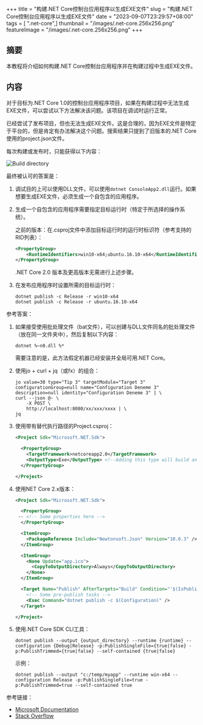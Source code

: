 +++
title = "构建.NET Core控制台应用程序以生成EXE文件"
slug = "构建.NET Core控制台应用程序以生成EXE文件"
date = "2023-09-07T23:29:57+08:00"
tags = [ ".net-core",]
thumbnail = "/images/.net-core.256x256.png"
featureImage = "/images/.net-core.256x256.png"
+++


## 摘要
本教程将介绍如何构建.NET Core控制台应用程序并在构建过程中生成EXE文件。

## 内容

对于目标为.NET Core 1.0的控制台应用程序项目，如果在构建过程中无法生成EXE文件，可以尝试以下方法解决该问题。该项目在调试时运行正常。

已经尝试了发布项目，但也无法生成EXE文件。这是合理的，因为EXE文件是特定于平台的，但是肯定有办法解决这个问题。搜索结果只提到了旧版本的.NET Core使用的project.json文件。

每次构建或发布时，只能获得以下内容：

![Build directory](https://i.stack.imgur.com/NM3hB.png)

最终被认可的答案是：

1. 调试目的上可以使用DLL文件，可以使用`dotnet ConsoleApp2.dll`运行。如果想要生成EXE文件，必须生成一个自包含的应用程序。

2. 生成一个自包含的应用程序需要指定目标运行时（特定于所选择的操作系统）。

   之前的版本：在.csproj文件中添加目标运行时的运行时标识符（参考支持的RID列表）：
   ```xml
   <PropertyGroup>
       <RuntimeIdentifiers>win10-x64;ubuntu.16.10-x64</RuntimeIdentifiers>
   </PropertyGroup>
   ```

   .NET Core 2.0 版本及更高版本无需进行上述步骤。

3. 在发布应用程序时设置所需的目标运行时：
   ```shell
   dotnet publish -c Release -r win10-x64
   dotnet publish -c Release -r ubuntu.16.10-x64
   ```

参考答案：
1. 如果接受使用批处理文件（bat文件），可以创建与DLL文件同名的批处理文件（放在同一文件夹中），然后复制以下内容：
   ```shell
   dotnet %~n0.dll %*
   ```
   需要注意的是，此方法假定机器已经安装并全局可用.NET Core。

2. 使用jo + curl + jq（或fx）的组合：
   ```shell
   jo value=30 type="Tip 3" targetModule="Target 3" configurationGroup=null name="Configuration Deneme 3" description=null identity="Configuration Deneme 3" | \
   curl --json @- \
       -X POST \
       http://localhost:8080/xx/xxx/xxxx | \
   jq
   ```

3. 使用带有替代执行路径的Project.csproj：
   ```xml
   <Project Sdk="Microsoft.NET.Sdk">

     <PropertyGroup>
       <TargetFramework>netcoreapp2.0</TargetFramework>
       <OutputType>Exe</OutputType> <!--Adding this type will build an exe instead of a .dll-->
     </PropertyGroup>

   </Project>
   ```

4. 使用NET Core 2.x版本：
   ```xml
   <Project Sdk="Microsoft.NET.Sdk">

     <PropertyGroup>
    -- <!-- Some properties here -->
     </PropertyGroup>

     <ItemGroup>
       <PackageReference Include="Newtonsoft.Json" Version="10.0.3" /> <!-- Example of a NuGet Package Reference -->
     </ItemGroup>

     <ItemGroup>
       <None Update="app.ico">
         <CopyToOutputDirectory>Always</CopyToOutputDirectory>
       </None>
     </ItemGroup>

     <Target Name="Publish" AfterTargets="Build" Condition="'$(IsPublishing)' == 'true'">
       <!-- Some pre-publish tasks -->
       <Exec Command="dotnet publish -c $(Configuration)" />
     </Target>

   </Project>
   ```

5. 使用.NET Core SDK CLI工具：
   ```shell
   dotnet publish --output {output_directory} --runtime {runtime} --configuration {Debug|Release} -p:PublishSingleFile={true|false} -p:PublishTrimmed={true|false} --self-contained {true|false}
   ```
   示例：
   ```shell
   dotnet publish --output "c:/temp/myapp" --runtime win-x64 --configuration Release -p:PublishSingleFile=true -p:PublishTrimmed=true --self-contained true
   ```

参考链接：
- [Microsoft Documentation](https://learn.microsoft.com/en-us/dotnet/core/deploying/single-file)
- [Stack Overflow](https://stackoverflow.com/questions/39888655/build-net-core-console-application-to-output-an-exe)


